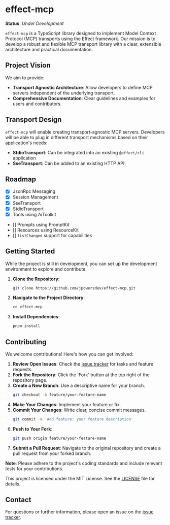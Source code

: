 # effect-mcp

**Status**: *Under Development*

`effect-mcp` is a TypeScript library designed to implement Model Context Protocol (MCP) transports using the Effect framework. Our mission is to develop a robust and flexible MCP transport library with a clear, extensible architecture and practical documentation.

## Project Vision

We aim to provide:

- **Transport Agnostic Architecture**: Allow developers to define MCP servers independent of the underlying transport.
- **Comprehensive Documentation**: Clear guidelines and examples for users and contributors.

## Transport Design

`effect-mcp` will enable creating transport-agnostic MCP servers. Developers will be able to plug in different transport mechanisms based on their application's needs:

- **StdioTransport**: Can be integrated into an existing `@effect/cli` application
- **SseTransport**: Can be added to an existing HTTP API.

## Roadmap

- [x] JsonRpc Messaging
- [x] Session Management
- [x] SseTransport
- [x] StdioTransport
- [x] Tools using AiToolkit
- [] Prompts using PromptKit
- [] Resources using ResourceKit
- [] `listChanged` support for capabilities

## Getting Started

While the project is still in development, you can set up the development environment to explore and contribute:

1. **Clone the Repository**:
   ```bash
   git clone https://github.com/jpowersdev/effect-mcp.git
   ```
2. **Navigate to the Project Directory**:
   ```bash
   cd effect-mcp
   ```
3. **Install Dependencies**:
   ```bash
   pnpm install
   ```

## Contributing

We welcome contributions! Here's how you can get involved:

1. **Review Open Issues**: Check the [issue tracker](https://github.com/jpowersdev/effect-mcp/issues) for tasks and feature requests.
2. **Fork the Repository**: Click the 'Fork' button at the top right of the repository page.
3. **Create a New Branch**: Use a descriptive name for your branch.
   ```bash
   git checkout -b feature/your-feature-name
   ```
4. **Make Your Changes**: Implement your feature or fix.
5. **Commit Your Changes**: Write clear, concise commit messages.
   ```bash
   git commit -m 'Add feature: your feature description'
   ```
6. **Push to Your Fork**:
   ```bash
   git push origin feature/your-feature-name
   ```
7. **Submit a Pull Request**: Navigate to the original repository and create a pull request from your forked branch.

**Note**: Please adhere to the project's coding standards and include relevant tests for your contributions.

This project is licensed under the MIT License. See the [LICENSE](LICENSE) file for details.

## Contact

For questions or further information, please open an issue on the [issue tracker](https://github.com/jpowersdev/effect-mcp/issues).

